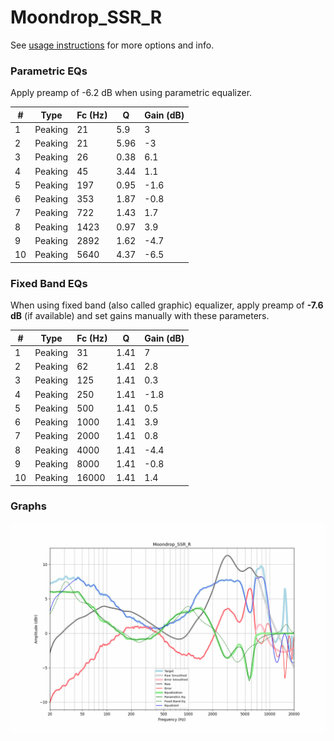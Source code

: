 # Moondrop_SSR_R
See [usage instructions](https://github.com/jaakkopasanen/AutoEq#usage) for more options and info.

### Parametric EQs
Apply preamp of -6.2 dB when using parametric equalizer.

|   # | Type    |   Fc (Hz) |    Q |   Gain (dB) |
|-----|---------|-----------|------|-------------|
|   1 | Peaking |        21 | 5.9  |         3   |
|   2 | Peaking |        21 | 5.96 |        -3   |
|   3 | Peaking |        26 | 0.38 |         6.1 |
|   4 | Peaking |        45 | 3.44 |         1.1 |
|   5 | Peaking |       197 | 0.95 |        -1.6 |
|   6 | Peaking |       353 | 1.87 |        -0.8 |
|   7 | Peaking |       722 | 1.43 |         1.7 |
|   8 | Peaking |      1423 | 0.97 |         3.9 |
|   9 | Peaking |      2892 | 1.62 |        -4.7 |
|  10 | Peaking |      5640 | 4.37 |        -6.5 |

### Fixed Band EQs
When using fixed band (also called graphic) equalizer, apply preamp of **-7.6 dB** (if available) and set gains manually with these parameters.

|   # | Type    |   Fc (Hz) |    Q |   Gain (dB) |
|-----|---------|-----------|------|-------------|
|   1 | Peaking |        31 | 1.41 |         7   |
|   2 | Peaking |        62 | 1.41 |         2.8 |
|   3 | Peaking |       125 | 1.41 |         0.3 |
|   4 | Peaking |       250 | 1.41 |        -1.8 |
|   5 | Peaking |       500 | 1.41 |         0.5 |
|   6 | Peaking |      1000 | 1.41 |         3.9 |
|   7 | Peaking |      2000 | 1.41 |         0.8 |
|   8 | Peaking |      4000 | 1.41 |        -4.4 |
|   9 | Peaking |      8000 | 1.41 |        -0.8 |
|  10 | Peaking |     16000 | 1.41 |         1.4 |

### Graphs
![](./Moondrop_SSR_R.png)
